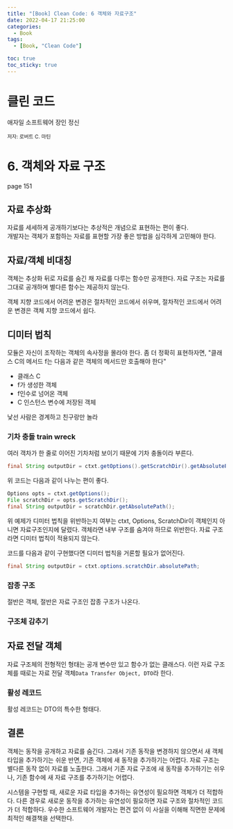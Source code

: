 ```yaml
---
title: "[Book] Clean Code: 6 객체와 자료구조"
date: 2022-04-17 21:25:00
categories:
  - Book
tags:
  - [Book, "Clean Code"]

toc: true
toc_sticky: true
---
```


# 클린 코드

애자일 소프트웨어 장인 정신

<small>저자: 로버트 C. 마틴</small>

# 6. 객체와 자료 구조

page 151

## 자료 추상화

자료를 세세하게 공개하기보다는 추상적은 개념으로 표현하는 편이 좋다.  
개발자는 객체가 포함하는 자료를 표현할 가장 좋은 방법을 심각하게 고민해야 한다.

## 자료/객체 비대칭

객체는 추상화 뒤로 자료를 숨긴 채 자료를 다루는 함수만 공개한다.
자료 구조는 자료를 그대로 공개하며 별다른 함수는 제공하지 않는다.

객체 지향 코드에서 어려운 변경은 절차적인 코드에서 쉬우며, 절차적인 코드에서 어려운 변경은 객체 지향 코드에서 쉽다.

## 디미터 법칙

모듈은 자신이 조작하는 객체의 속사정을 몰라야 한다.
좀 더 정확히 표현하자면, "클래스 C의 메서드 f는 다음과 같은 객체의 메서드만 호출해야 한다"

- 클래스 C
- f가 생성한 객체
- f인수로 넘어온 객체
- C 인스턴스 변수에 저장된 객체

낯선 사람은 경계하고 친구랑만 놀라

### 기차 충돌 train wreck

여러 객차가 한 줄로 이어진 기차처럼 보이기 때문에 기차 충돌이라 부른다.

```java
final String outputDir = ctxt.getOptions().getScratchDir().getAbsolutePath();
```

위 코드는 다음과 같이 나누는 편이 좋다.

```java
Options opts = ctxt.getOptions();
File scratchDir = opts.getScratchDir();
final String outputDir = scratchDir.getAbsolutePath();
```

위 예제가 디미터 법칙을 위반하는지 여부는 ctxt, Options, ScratchDir이 객체인지 아니면 자료구조인지에 달렸다.
객체라면 내부 구조를 숨겨야 하므로 위반한다. 자료 구조라면 디미터 법칙이 적용되지 않는다.

코드를 다음과 같이 구현했다면 디미터 법칙을 거론할 필요가 없어진다.

```java
final String outputDir = ctxt.options.scratchDir.absolutePath;
```

### 잡종 구조

절반은 객체, 절반은 자료 구조인 잡종 구조가 나온다.

### 구조체 감추기

## 자료 전달 객체

자료 구조체의 전형적인 형태는 공개 변수만 있고 함수가 없는 클래스다. 이런 자료 구조체를 때로는 자료 전달 객체`Data Transfer Object, DTO`라 한다.

### 활성 레코드

활성 레코드는 DTO의 특수한 형태다.

## 결론

객체는 동작을 공개하고 자료를 숨긴다. 그래서 기존 동작을 변경하지 않으면서 새 객체 타입을 추가하기는 쉬운 반면, 기존 객체에 새 동작을 추가하기는 어렵다. 자료 구조는 별다른 동작 없이 자료를 노출한다. 그래서 기존 자료 구조에 새 동작을 추가하기는 쉬우나, 기존 함수에 새 자료 구조를 추가하기는 어렵다.

시스템을 구현할 때, 새로운 자료 타입을 추가하는 유연성이 필요하면 객체가 더 적합하다. 다른 경우로 새로운 동작을 추가하는 유연성이 필요하면 자료 구조와 절차적인 코드가 더 적합하다. 우수한 소프트웨어 개발자는 편견 없이 이 사실을 이해해 직면한 문제에 최적인 해결책을 선택한다.
